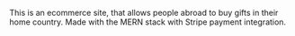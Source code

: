 This is an ecommerce site, that allows people abroad to buy gifts in their home country. Made with the MERN stack with Stripe payment integration. 
